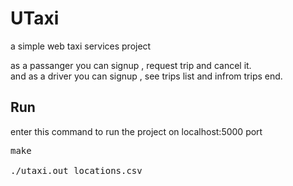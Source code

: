 <h1> UTaxi </h1>
<p>
a simple web taxi services project <br>

as a passanger you can signup , request trip and cancel it.<br>
and as a driver you can signup , see trips list and infrom trips end.
</p>


<h2> Run </h2>
<p>
enter this command to run the project on localhost:5000 port
</p>
<pre>
make <br>
./utaxi.out locations.csv 
</pre>
